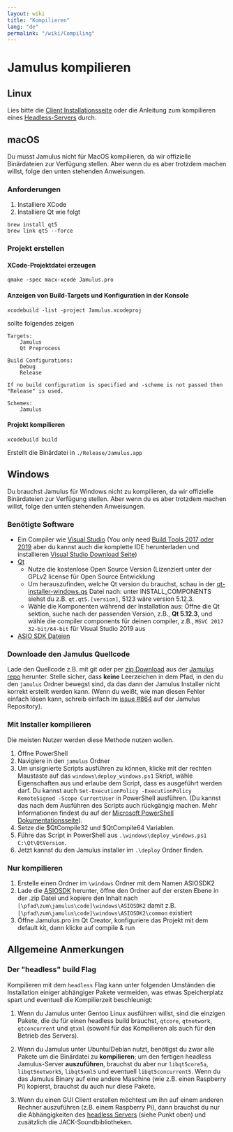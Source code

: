 ```yaml
---
layout: wiki
title: "Kompilieren"
lang: "de"
permalink: "/wiki/Compiling"
---
```


# Jamulus kompilieren

## Linux

Lies bitte die [Client Installationsseite](Installation-for-Linux) oder die Anleitung zum kompilieren eines [Headless-Servers](Server-Linux#running-a-headless-server) durch.

## macOS
Du musst Jamulus nicht für MacOS kompilieren, da wir offizielle Binärdateien zur Verfügung stellen. Aber wenn du es aber trotzdem machen willst, folge den unten stehenden Anweisungen.

### Anforderungen

1. Installiere XCode
1. Installiere Qt wie folgt

```shell
brew install qt5
brew link qt5 --force
```

### Projekt erstellen

#### XCode-Projektdatei erzeugen
```shell
qmake -spec macx-xcode Jamulus.pro
```

#### Anzeigen von Build-Targets und Konfiguration in der Konsole
```shell
xcodebuild -list -project Jamulus.xcodeproj
```
sollte folgendes zeigen
```shell
Targets:
    Jamulus
    Qt Preprocess

Build Configurations:
    Debug
    Release

If no build configuration is specified and -scheme is not passed then "Release" is used.

Schemes:
    Jamulus
```

#### Projekt kompilieren

```shell
xcodebuild build
```

Erstellt die Binärdatei in `./Release/Jamulus.app`


## Windows
Du brauchst Jamulus für Windows nicht zu kompilieren, da wir offizielle Binärdateien zur Verfügung stellen. Aber wenn du es aber trotzdem machen willst, folge den unten stehenden Anweisungen.

### Benötigte Software
* Ein Compiler wie [Visual Studio](https://visualstudio.microsoft.com) (You only need [Build Tools 2017 oder 2019](https://visualstudio.microsoft.com/thank-you-downloading-visual-studio/?sku=BuildTools&rel=16) aber du kannst auch die komplette IDE herunterladen und installieren [Visual Studio Download Seite](https://visualstudio.microsoft.com/downloads/))
* [Qt](https://www.qt.io/download)
    * Nutze die kostenlose Open Source Version (Lizenziert unter der GPLv2 license für Open Source Entwicklung
    * Um herauszufinden, welche Qt version du brauchst, schau in der [qt-installer-windows.qs](https://github.com/jamulussoftware/jamulus/blob/master/windows/qt-installer-windows.qs) Datei nach: unter INSTALL_COMPONENTS siehst du z.B. `qt.qt5.[version]`, 5123 wäre version 5.12.3.
    * Wähle die Komponenten während der Installation aus: Öffne die Qt sektion, suche nach der passenden Version, z.B., **Qt 5.12.3**, und wähle die compiler components für deinen compiler, z.B., `MSVC 2017 32-bit/64-bit` für Visual Studio 2019 aus
* [ASIO SDK Dateien](https://new.steinberg.net/de/developers/)


### Downloade den Jamulus Quellcode
Lade den Quellcode z.B. mit git oder per [zip Download](https://github.com/jamulussoftware/jamulus/archive/master.zip) aus der [Jamulus repo](https://github.com/jamulussoftware/jamulus) herunter. Stelle sicher, dass **keine** Leerzeichen in dem Pfad, in den du den `jamulus` Ordner bewegst sind, da das dann der Jamulus Installer nicht korrekt erstellt werden kann. (Wenn du weißt, wie man diesen Fehler einfach lösen kann, schreib einfach im [issue #864](https://github.com/jamulussoftware/jamulus/issues/864) auf der Jamulus Repository).

### Mit Installer kompilieren

Die meisten Nutzer werden diese Methode nutzen wollen.

1. Öffne PowerShell
1. Navigiere in den `jamulus` Ordner
1. Um unsignierte Scripts ausführen zu können, klicke mit der rechten Maustaste auf das `windows\deploy_windows.ps1` Skript, wähle Eigenschaften aus und erlaube dem Script, dass es ausgeführt werden darf. Du kannst auch `Set-ExecutionPolicy -ExecutionPolicy RemoteSigned -Scope CurrentUser` in PowerShell ausführen. (Du kannst das nach dem Ausführen des Scripts auch rückgängig machen. Mehr Informationen findest du auf der [Microsoft PowerShell Dokumentationsseite](https://docs.microsoft.com/de-de/powershell/module/microsoft.powershell.security/set-executionpolicy?view=powershell-7.1)).
1. Setze die $QtCompile32 und $QtCompile64 Variablen.
1. Führe das Script in PowerShell aus `.\windows\deploy_windows.ps1 C:\Qt\QtVersion`.
1. Jetzt kannst du den Jamulus installer im `.\deploy` Ordner finden.

### Nur kompilieren

1. Erstelle einen Ordner im `\windows` Ordner mit dem Namen ASIOSDK2
1. Lade die [ASIOSDK](https://www.steinberg.net/asiosdk) herunter, öffne den Ordner auf der ersten Ebene in der .zip Datei und kopiere den Inhalt nach `[\pfad\zum\jamulus\code]\windows\ASIOSDK2` damit z.B. `[\pfad\zum\jamulus\code]\windows\ASIOSDK2\common` existiert
1. Öffne Jamulus.pro im Qt Creator, konfiguriere das Projekt mit dem default kit, dann klicke auf compile & run


## Allgemeine Anmerkungen

### Der "headless" build Flag

Kompilieren mit dem `headless` Flag kann unter folgenden Umständen die Installation einiger abhängiger Pakete vermeiden, was etwas Speicherplatz spart und eventuell die Kompilierzeit beschleunigt:

1. Wenn du Jamulus unter Gentoo Linux ausführen willst, sind die einzigen Pakete, die du für einen headless build brauchst, `qtcore`, `qtnetwork`, `qtconcurrent` und `qtxml` (sowohl für das Kompilieren als auch für den Betrieb des Servers).

1. Wenn du Jamulus unter Ubuntu/Debian nutzt, benötigst du zwar alle Pakete um die Binärdatei zu **kompilieren**; um den fertigen headless Jamulus-Server **auszuführen**, brauchst du aber nur `libqt5core5a`, `libqt5network5`, `libqt5xml5` und eventuell `libqt5concurrent5`. Wenn du das Jamulus Binary auf eine andere Maschine (wie z.B. einen Raspberry Pi) kopierst, brauchst du auch nur diese Pakete.

1. Wenn du einen GUI Client erstellen möchtest um ihn auf einem anderen Rechner auszuführen (z.B. einem Raspberry Pi), dann brauchst du nur die Abhängigkeiten des [headless Servers](Server-Linux#running-a-headless-server) (siehe Punkt oben) und zusätzlich die JACK-Soundbibliotheken.
